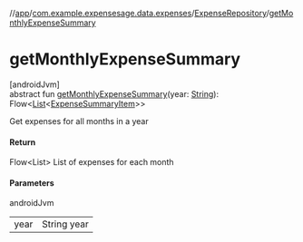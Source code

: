 //[app](../../../index.md)/[com.example.expensesage.data.expenses](../index.md)/[ExpenseRepository](index.md)/[getMonthlyExpenseSummary](get-monthly-expense-summary.md)

# getMonthlyExpenseSummary

[androidJvm]\
abstract fun [getMonthlyExpenseSummary](get-monthly-expense-summary.md)(year: [String](https://kotlinlang.org/api/latest/jvm/stdlib/kotlin/-string/index.html)): Flow&lt;[List](https://kotlinlang.org/api/latest/jvm/stdlib/kotlin.collections/-list/index.html)&lt;[ExpenseSummaryItem](../../com.example.expensesage.ui.utils/-expense-summary-item/index.md)&gt;&gt;

Get expenses for all months in a year

#### Return

Flow<List<ExpenseSummaryItem>> List of expenses for each month

#### Parameters

androidJvm

| | |
|---|---|
| year | String year |
